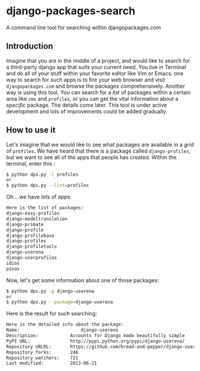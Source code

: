 django-packages-search
=====================

A command line tool for searching within djangopackages.com

Introduction
------------
Imagine that you are in the middle of a project, and would like to search for a third-party django app that suits your
current need. You live in Terminal and do all of your stuff within your favorite editor like Vim or Emacs. 
one way to search for such apps is to fire your web browser and visit `djangopackages.com` and browse the packages 
comprehensively. Another way is using this tool. You can search for a *list* of packages within a certain area like
`cms` and `profiles`, or you can get the vital information about a *specific* package. The details come later.
This tool is under active development and lots of improvements could be added gradually.


How to use it
-------------
Let's imagine that we would like to see what packages are available in a *grid* of `profiles`. 
We have heard that there is a package called `django-profiles`, but we want to see all of the apps that people has created.
Within the terminal, enter this :
```bash
$ python dps.py -l profiles
or
$ python dps.py --list=profiles
```
Oh... we have lots of apps:
```bash
Here is the list of packages: 
django-easy-profiles
django-modeltranslation
django-primate
django-profile
django-profilebase
django-profiles
django-profiletools
django-userena
django-userprofiles
idios
pinax
```
Now, let's get some information about one of those packages:
```bash
$ python dps.py -p django-userena
or
$ python dps.py --package=django-userena
```
Here is the result for such searching:
```bash
Here is the detailed info about the package: 
Name: 			            django-userena
Description:            Accounts for Django made beautifully simple
PyPI URL:               http://pypi.python.org/pypi/django-userena/
Repository URLRL:       https://github.com/bread-and-pepper/django-userena
Repository forks:       246
Repository watchers:    721
Last modified:          2013-06-21
```
